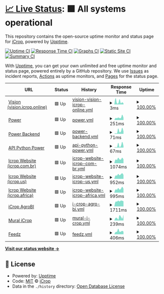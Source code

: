 # [📈 Live Status](https://icroptec.github.io/uptime-monitor): <!--live status--> **🟩 All systems operational**

This repository contains the open-source uptime monitor and status page for [iCrop](https://icrop.com.br), powered by [Upptime](https://github.com/upptime/upptime).

[![Uptime CI](https://github.com/icroptec/uptime-monitor/workflows/Uptime%20CI/badge.svg)](https://github.com/icroptec/uptime-monitor/actions?query=workflow%3A%22Uptime+CI%22)
[![Response Time CI](https://github.com/icroptec/uptime-monitor/workflows/Response%20Time%20CI/badge.svg)](https://github.com/icroptec/uptime-monitor/actions?query=workflow%3A%22Response+Time+CI%22)
[![Graphs CI](https://github.com/icroptec/uptime-monitor/workflows/Graphs%20CI/badge.svg)](https://github.com/icroptec/uptime-monitor/actions?query=workflow%3A%22Graphs+CI%22)
[![Static Site CI](https://github.com/icroptec/uptime-monitor/workflows/Static%20Site%20CI/badge.svg)](https://github.com/icroptec/uptime-monitor/actions?query=workflow%3A%22Static+Site+CI%22)
[![Summary CI](https://github.com/icroptec/uptime-monitor/workflows/Summary%20CI/badge.svg)](https://github.com/icroptec/uptime-monitor/actions?query=workflow%3A%22Summary+CI%22)

With [Upptime](https://upptime.js.org), you can get your own unlimited and free uptime monitor and status page, powered entirely by a GitHub repository. We use [Issues](https://github.com/icroptec/uptime-monitor/issues) as incident reports, [Actions](https://github.com/icroptec/uptime-monitor/actions) as uptime monitors, and [Pages](https://icroptec.github.io/uptime-monitor) for the status page.

<!--start: status pages-->
<!-- This summary is generated by Upptime (https://github.com/upptime/upptime) -->
<!-- Do not edit this manually, your changes will be overwritten -->
<!-- prettier-ignore -->
| URL | Status | History | Response Time | Uptime |
| --- | ------ | ------- | ------------- | ------ |
| <img alt="" src="https://icons.duckduckgo.com/ip3/null.ico" height="13"> [Vision (vision.icrop.online)](34.49.19.147) | 🟩 Up | [vision-vision-icrop-online.yml](https://github.com/icroptec/uptime-monitor/commits/HEAD/history/vision-vision-icrop-online.yml) | <details><summary><img alt="Response time graph" src="./graphs/vision-vision-icrop-online/response-time-week.png" height="20"> 3ms</summary><br><a href="https://icroptec.github.io/uptime-monitor/history/vision-vision-icrop-online"><img alt="Response time 3" src="https://img.shields.io/endpoint?url=https%3A%2F%2Fraw.githubusercontent.com%2Ficroptec%2Fuptime-monitor%2FHEAD%2Fapi%2Fvision-vision-icrop-online%2Fresponse-time.json"></a><br><a href="https://icroptec.github.io/uptime-monitor/history/vision-vision-icrop-online"><img alt="24-hour response time 2" src="https://img.shields.io/endpoint?url=https%3A%2F%2Fraw.githubusercontent.com%2Ficroptec%2Fuptime-monitor%2FHEAD%2Fapi%2Fvision-vision-icrop-online%2Fresponse-time-day.json"></a><br><a href="https://icroptec.github.io/uptime-monitor/history/vision-vision-icrop-online"><img alt="7-day response time 3" src="https://img.shields.io/endpoint?url=https%3A%2F%2Fraw.githubusercontent.com%2Ficroptec%2Fuptime-monitor%2FHEAD%2Fapi%2Fvision-vision-icrop-online%2Fresponse-time-week.json"></a><br><a href="https://icroptec.github.io/uptime-monitor/history/vision-vision-icrop-online"><img alt="30-day response time 3" src="https://img.shields.io/endpoint?url=https%3A%2F%2Fraw.githubusercontent.com%2Ficroptec%2Fuptime-monitor%2FHEAD%2Fapi%2Fvision-vision-icrop-online%2Fresponse-time-month.json"></a><br><a href="https://icroptec.github.io/uptime-monitor/history/vision-vision-icrop-online"><img alt="1-year response time 3" src="https://img.shields.io/endpoint?url=https%3A%2F%2Fraw.githubusercontent.com%2Ficroptec%2Fuptime-monitor%2FHEAD%2Fapi%2Fvision-vision-icrop-online%2Fresponse-time-year.json"></a></details> | <details><summary><a href="https://icroptec.github.io/uptime-monitor/history/vision-vision-icrop-online">100.00%</a></summary><a href="https://icroptec.github.io/uptime-monitor/history/vision-vision-icrop-online"><img alt="All-time uptime 100.00%" src="https://img.shields.io/endpoint?url=https%3A%2F%2Fraw.githubusercontent.com%2Ficroptec%2Fuptime-monitor%2FHEAD%2Fapi%2Fvision-vision-icrop-online%2Fuptime.json"></a><br><a href="https://icroptec.github.io/uptime-monitor/history/vision-vision-icrop-online"><img alt="24-hour uptime 100.00%" src="https://img.shields.io/endpoint?url=https%3A%2F%2Fraw.githubusercontent.com%2Ficroptec%2Fuptime-monitor%2FHEAD%2Fapi%2Fvision-vision-icrop-online%2Fuptime-day.json"></a><br><a href="https://icroptec.github.io/uptime-monitor/history/vision-vision-icrop-online"><img alt="7-day uptime 100.00%" src="https://img.shields.io/endpoint?url=https%3A%2F%2Fraw.githubusercontent.com%2Ficroptec%2Fuptime-monitor%2FHEAD%2Fapi%2Fvision-vision-icrop-online%2Fuptime-week.json"></a><br><a href="https://icroptec.github.io/uptime-monitor/history/vision-vision-icrop-online"><img alt="30-day uptime 100.00%" src="https://img.shields.io/endpoint?url=https%3A%2F%2Fraw.githubusercontent.com%2Ficroptec%2Fuptime-monitor%2FHEAD%2Fapi%2Fvision-vision-icrop-online%2Fuptime-month.json"></a><br><a href="https://icroptec.github.io/uptime-monitor/history/vision-vision-icrop-online"><img alt="1-year uptime 100.00%" src="https://img.shields.io/endpoint?url=https%3A%2F%2Fraw.githubusercontent.com%2Ficroptec%2Fuptime-monitor%2FHEAD%2Fapi%2Fvision-vision-icrop-online%2Fuptime-year.json"></a></details>
| <img alt="" src="https://icons.duckduckgo.com/ip3/icroppower.icrop.com.br.ico" height="13"> [Power](https://icroppower.icrop.com.br) | 🟩 Up | [power.yml](https://github.com/icroptec/uptime-monitor/commits/HEAD/history/power.yml) | <details><summary><img alt="Response time graph" src="./graphs/power/response-time-week.png" height="20"> 251ms</summary><br><a href="https://icroptec.github.io/uptime-monitor/history/power"><img alt="Response time 287" src="https://img.shields.io/endpoint?url=https%3A%2F%2Fraw.githubusercontent.com%2Ficroptec%2Fuptime-monitor%2FHEAD%2Fapi%2Fpower%2Fresponse-time.json"></a><br><a href="https://icroptec.github.io/uptime-monitor/history/power"><img alt="24-hour response time 248" src="https://img.shields.io/endpoint?url=https%3A%2F%2Fraw.githubusercontent.com%2Ficroptec%2Fuptime-monitor%2FHEAD%2Fapi%2Fpower%2Fresponse-time-day.json"></a><br><a href="https://icroptec.github.io/uptime-monitor/history/power"><img alt="7-day response time 251" src="https://img.shields.io/endpoint?url=https%3A%2F%2Fraw.githubusercontent.com%2Ficroptec%2Fuptime-monitor%2FHEAD%2Fapi%2Fpower%2Fresponse-time-week.json"></a><br><a href="https://icroptec.github.io/uptime-monitor/history/power"><img alt="30-day response time 317" src="https://img.shields.io/endpoint?url=https%3A%2F%2Fraw.githubusercontent.com%2Ficroptec%2Fuptime-monitor%2FHEAD%2Fapi%2Fpower%2Fresponse-time-month.json"></a><br><a href="https://icroptec.github.io/uptime-monitor/history/power"><img alt="1-year response time 294" src="https://img.shields.io/endpoint?url=https%3A%2F%2Fraw.githubusercontent.com%2Ficroptec%2Fuptime-monitor%2FHEAD%2Fapi%2Fpower%2Fresponse-time-year.json"></a></details> | <details><summary><a href="https://icroptec.github.io/uptime-monitor/history/power">100.00%</a></summary><a href="https://icroptec.github.io/uptime-monitor/history/power"><img alt="All-time uptime 100.00%" src="https://img.shields.io/endpoint?url=https%3A%2F%2Fraw.githubusercontent.com%2Ficroptec%2Fuptime-monitor%2FHEAD%2Fapi%2Fpower%2Fuptime.json"></a><br><a href="https://icroptec.github.io/uptime-monitor/history/power"><img alt="24-hour uptime 100.00%" src="https://img.shields.io/endpoint?url=https%3A%2F%2Fraw.githubusercontent.com%2Ficroptec%2Fuptime-monitor%2FHEAD%2Fapi%2Fpower%2Fuptime-day.json"></a><br><a href="https://icroptec.github.io/uptime-monitor/history/power"><img alt="7-day uptime 100.00%" src="https://img.shields.io/endpoint?url=https%3A%2F%2Fraw.githubusercontent.com%2Ficroptec%2Fuptime-monitor%2FHEAD%2Fapi%2Fpower%2Fuptime-week.json"></a><br><a href="https://icroptec.github.io/uptime-monitor/history/power"><img alt="30-day uptime 100.00%" src="https://img.shields.io/endpoint?url=https%3A%2F%2Fraw.githubusercontent.com%2Ficroptec%2Fuptime-monitor%2FHEAD%2Fapi%2Fpower%2Fuptime-month.json"></a><br><a href="https://icroptec.github.io/uptime-monitor/history/power"><img alt="1-year uptime 100.00%" src="https://img.shields.io/endpoint?url=https%3A%2F%2Fraw.githubusercontent.com%2Ficroptec%2Fuptime-monitor%2FHEAD%2Fapi%2Fpower%2Fuptime-year.json"></a></details>
| <img alt="" src="https://icons.duckduckgo.com/ip3/icroppower.icrop.com.br.ico" height="13"> [Power Backend](https://icroppower.icrop.com.br/api/v1) | 🟩 Up | [power-backend.yml](https://github.com/icroptec/uptime-monitor/commits/HEAD/history/power-backend.yml) | <details><summary><img alt="Response time graph" src="./graphs/power-backend/response-time-week.png" height="20"> 71ms</summary><br><a href="https://icroptec.github.io/uptime-monitor/history/power-backend"><img alt="Response time 72" src="https://img.shields.io/endpoint?url=https%3A%2F%2Fraw.githubusercontent.com%2Ficroptec%2Fuptime-monitor%2FHEAD%2Fapi%2Fpower-backend%2Fresponse-time.json"></a><br><a href="https://icroptec.github.io/uptime-monitor/history/power-backend"><img alt="24-hour response time 44" src="https://img.shields.io/endpoint?url=https%3A%2F%2Fraw.githubusercontent.com%2Ficroptec%2Fuptime-monitor%2FHEAD%2Fapi%2Fpower-backend%2Fresponse-time-day.json"></a><br><a href="https://icroptec.github.io/uptime-monitor/history/power-backend"><img alt="7-day response time 71" src="https://img.shields.io/endpoint?url=https%3A%2F%2Fraw.githubusercontent.com%2Ficroptec%2Fuptime-monitor%2FHEAD%2Fapi%2Fpower-backend%2Fresponse-time-week.json"></a><br><a href="https://icroptec.github.io/uptime-monitor/history/power-backend"><img alt="30-day response time 82" src="https://img.shields.io/endpoint?url=https%3A%2F%2Fraw.githubusercontent.com%2Ficroptec%2Fuptime-monitor%2FHEAD%2Fapi%2Fpower-backend%2Fresponse-time-month.json"></a><br><a href="https://icroptec.github.io/uptime-monitor/history/power-backend"><img alt="1-year response time 72" src="https://img.shields.io/endpoint?url=https%3A%2F%2Fraw.githubusercontent.com%2Ficroptec%2Fuptime-monitor%2FHEAD%2Fapi%2Fpower-backend%2Fresponse-time-year.json"></a></details> | <details><summary><a href="https://icroptec.github.io/uptime-monitor/history/power-backend">100.00%</a></summary><a href="https://icroptec.github.io/uptime-monitor/history/power-backend"><img alt="All-time uptime 100.00%" src="https://img.shields.io/endpoint?url=https%3A%2F%2Fraw.githubusercontent.com%2Ficroptec%2Fuptime-monitor%2FHEAD%2Fapi%2Fpower-backend%2Fuptime.json"></a><br><a href="https://icroptec.github.io/uptime-monitor/history/power-backend"><img alt="24-hour uptime 100.00%" src="https://img.shields.io/endpoint?url=https%3A%2F%2Fraw.githubusercontent.com%2Ficroptec%2Fuptime-monitor%2FHEAD%2Fapi%2Fpower-backend%2Fuptime-day.json"></a><br><a href="https://icroptec.github.io/uptime-monitor/history/power-backend"><img alt="7-day uptime 100.00%" src="https://img.shields.io/endpoint?url=https%3A%2F%2Fraw.githubusercontent.com%2Ficroptec%2Fuptime-monitor%2FHEAD%2Fapi%2Fpower-backend%2Fuptime-week.json"></a><br><a href="https://icroptec.github.io/uptime-monitor/history/power-backend"><img alt="30-day uptime 100.00%" src="https://img.shields.io/endpoint?url=https%3A%2F%2Fraw.githubusercontent.com%2Ficroptec%2Fuptime-monitor%2FHEAD%2Fapi%2Fpower-backend%2Fuptime-month.json"></a><br><a href="https://icroptec.github.io/uptime-monitor/history/power-backend"><img alt="1-year uptime 100.00%" src="https://img.shields.io/endpoint?url=https%3A%2F%2Fraw.githubusercontent.com%2Ficroptec%2Fuptime-monitor%2FHEAD%2Fapi%2Fpower-backend%2Fuptime-year.json"></a></details>
| <img alt="" src="https://icons.duckduckgo.com/ip3/icroppower.icrop.com.br.ico" height="13"> [API Python Power](https://icroppower.icrop.com.br/py/api/v1/health) | 🟩 Up | [api-python-power.yml](https://github.com/icroptec/uptime-monitor/commits/HEAD/history/api-python-power.yml) | <details><summary><img alt="Response time graph" src="./graphs/api-python-power/response-time-week.png" height="20"> 67ms</summary><br><a href="https://icroptec.github.io/uptime-monitor/history/api-python-power"><img alt="Response time 68" src="https://img.shields.io/endpoint?url=https%3A%2F%2Fraw.githubusercontent.com%2Ficroptec%2Fuptime-monitor%2FHEAD%2Fapi%2Fapi-python-power%2Fresponse-time.json"></a><br><a href="https://icroptec.github.io/uptime-monitor/history/api-python-power"><img alt="24-hour response time 61" src="https://img.shields.io/endpoint?url=https%3A%2F%2Fraw.githubusercontent.com%2Ficroptec%2Fuptime-monitor%2FHEAD%2Fapi%2Fapi-python-power%2Fresponse-time-day.json"></a><br><a href="https://icroptec.github.io/uptime-monitor/history/api-python-power"><img alt="7-day response time 67" src="https://img.shields.io/endpoint?url=https%3A%2F%2Fraw.githubusercontent.com%2Ficroptec%2Fuptime-monitor%2FHEAD%2Fapi%2Fapi-python-power%2Fresponse-time-week.json"></a><br><a href="https://icroptec.github.io/uptime-monitor/history/api-python-power"><img alt="30-day response time 77" src="https://img.shields.io/endpoint?url=https%3A%2F%2Fraw.githubusercontent.com%2Ficroptec%2Fuptime-monitor%2FHEAD%2Fapi%2Fapi-python-power%2Fresponse-time-month.json"></a><br><a href="https://icroptec.github.io/uptime-monitor/history/api-python-power"><img alt="1-year response time 68" src="https://img.shields.io/endpoint?url=https%3A%2F%2Fraw.githubusercontent.com%2Ficroptec%2Fuptime-monitor%2FHEAD%2Fapi%2Fapi-python-power%2Fresponse-time-year.json"></a></details> | <details><summary><a href="https://icroptec.github.io/uptime-monitor/history/api-python-power">100.00%</a></summary><a href="https://icroptec.github.io/uptime-monitor/history/api-python-power"><img alt="All-time uptime 100.00%" src="https://img.shields.io/endpoint?url=https%3A%2F%2Fraw.githubusercontent.com%2Ficroptec%2Fuptime-monitor%2FHEAD%2Fapi%2Fapi-python-power%2Fuptime.json"></a><br><a href="https://icroptec.github.io/uptime-monitor/history/api-python-power"><img alt="24-hour uptime 100.00%" src="https://img.shields.io/endpoint?url=https%3A%2F%2Fraw.githubusercontent.com%2Ficroptec%2Fuptime-monitor%2FHEAD%2Fapi%2Fapi-python-power%2Fuptime-day.json"></a><br><a href="https://icroptec.github.io/uptime-monitor/history/api-python-power"><img alt="7-day uptime 100.00%" src="https://img.shields.io/endpoint?url=https%3A%2F%2Fraw.githubusercontent.com%2Ficroptec%2Fuptime-monitor%2FHEAD%2Fapi%2Fapi-python-power%2Fuptime-week.json"></a><br><a href="https://icroptec.github.io/uptime-monitor/history/api-python-power"><img alt="30-day uptime 100.00%" src="https://img.shields.io/endpoint?url=https%3A%2F%2Fraw.githubusercontent.com%2Ficroptec%2Fuptime-monitor%2FHEAD%2Fapi%2Fapi-python-power%2Fuptime-month.json"></a><br><a href="https://icroptec.github.io/uptime-monitor/history/api-python-power"><img alt="1-year uptime 100.00%" src="https://img.shields.io/endpoint?url=https%3A%2F%2Fraw.githubusercontent.com%2Ficroptec%2Fuptime-monitor%2FHEAD%2Fapi%2Fapi-python-power%2Fuptime-year.json"></a></details>
| <img alt="" src="https://icons.duckduckgo.com/ip3/icrop.com.br.ico" height="13"> [Icrop Website (icrop.com.br)](https://icrop.com.br) | 🟩 Up | [icrop-website-icrop-com-br.yml](https://github.com/icroptec/uptime-monitor/commits/HEAD/history/icrop-website-icrop-com-br.yml) | <details><summary><img alt="Response time graph" src="./graphs/icrop-website-icrop-com-br/response-time-week.png" height="20"> 1074ms</summary><br><a href="https://icroptec.github.io/uptime-monitor/history/icrop-website-icrop-com-br"><img alt="Response time 1165" src="https://img.shields.io/endpoint?url=https%3A%2F%2Fraw.githubusercontent.com%2Ficroptec%2Fuptime-monitor%2FHEAD%2Fapi%2Ficrop-website-icrop-com-br%2Fresponse-time.json"></a><br><a href="https://icroptec.github.io/uptime-monitor/history/icrop-website-icrop-com-br"><img alt="24-hour response time 955" src="https://img.shields.io/endpoint?url=https%3A%2F%2Fraw.githubusercontent.com%2Ficroptec%2Fuptime-monitor%2FHEAD%2Fapi%2Ficrop-website-icrop-com-br%2Fresponse-time-day.json"></a><br><a href="https://icroptec.github.io/uptime-monitor/history/icrop-website-icrop-com-br"><img alt="7-day response time 1074" src="https://img.shields.io/endpoint?url=https%3A%2F%2Fraw.githubusercontent.com%2Ficroptec%2Fuptime-monitor%2FHEAD%2Fapi%2Ficrop-website-icrop-com-br%2Fresponse-time-week.json"></a><br><a href="https://icroptec.github.io/uptime-monitor/history/icrop-website-icrop-com-br"><img alt="30-day response time 1277" src="https://img.shields.io/endpoint?url=https%3A%2F%2Fraw.githubusercontent.com%2Ficroptec%2Fuptime-monitor%2FHEAD%2Fapi%2Ficrop-website-icrop-com-br%2Fresponse-time-month.json"></a><br><a href="https://icroptec.github.io/uptime-monitor/history/icrop-website-icrop-com-br"><img alt="1-year response time 1165" src="https://img.shields.io/endpoint?url=https%3A%2F%2Fraw.githubusercontent.com%2Ficroptec%2Fuptime-monitor%2FHEAD%2Fapi%2Ficrop-website-icrop-com-br%2Fresponse-time-year.json"></a></details> | <details><summary><a href="https://icroptec.github.io/uptime-monitor/history/icrop-website-icrop-com-br">100.00%</a></summary><a href="https://icroptec.github.io/uptime-monitor/history/icrop-website-icrop-com-br"><img alt="All-time uptime 100.00%" src="https://img.shields.io/endpoint?url=https%3A%2F%2Fraw.githubusercontent.com%2Ficroptec%2Fuptime-monitor%2FHEAD%2Fapi%2Ficrop-website-icrop-com-br%2Fuptime.json"></a><br><a href="https://icroptec.github.io/uptime-monitor/history/icrop-website-icrop-com-br"><img alt="24-hour uptime 100.00%" src="https://img.shields.io/endpoint?url=https%3A%2F%2Fraw.githubusercontent.com%2Ficroptec%2Fuptime-monitor%2FHEAD%2Fapi%2Ficrop-website-icrop-com-br%2Fuptime-day.json"></a><br><a href="https://icroptec.github.io/uptime-monitor/history/icrop-website-icrop-com-br"><img alt="7-day uptime 100.00%" src="https://img.shields.io/endpoint?url=https%3A%2F%2Fraw.githubusercontent.com%2Ficroptec%2Fuptime-monitor%2FHEAD%2Fapi%2Ficrop-website-icrop-com-br%2Fuptime-week.json"></a><br><a href="https://icroptec.github.io/uptime-monitor/history/icrop-website-icrop-com-br"><img alt="30-day uptime 100.00%" src="https://img.shields.io/endpoint?url=https%3A%2F%2Fraw.githubusercontent.com%2Ficroptec%2Fuptime-monitor%2FHEAD%2Fapi%2Ficrop-website-icrop-com-br%2Fuptime-month.json"></a><br><a href="https://icroptec.github.io/uptime-monitor/history/icrop-website-icrop-com-br"><img alt="1-year uptime 100.00%" src="https://img.shields.io/endpoint?url=https%3A%2F%2Fraw.githubusercontent.com%2Ficroptec%2Fuptime-monitor%2FHEAD%2Fapi%2Ficrop-website-icrop-com-br%2Fuptime-year.json"></a></details>
| <img alt="" src="https://icons.duckduckgo.com/ip3/icrop.us.ico" height="13"> [Icrop Website (icrop.us)](https://icrop.us) | 🟩 Up | [icrop-website-icrop-us.yml](https://github.com/icroptec/uptime-monitor/commits/HEAD/history/icrop-website-icrop-us.yml) | <details><summary><img alt="Response time graph" src="./graphs/icrop-website-icrop-us/response-time-week.png" height="20"> 952ms</summary><br><a href="https://icroptec.github.io/uptime-monitor/history/icrop-website-icrop-us"><img alt="Response time 970" src="https://img.shields.io/endpoint?url=https%3A%2F%2Fraw.githubusercontent.com%2Ficroptec%2Fuptime-monitor%2FHEAD%2Fapi%2Ficrop-website-icrop-us%2Fresponse-time.json"></a><br><a href="https://icroptec.github.io/uptime-monitor/history/icrop-website-icrop-us"><img alt="24-hour response time 862" src="https://img.shields.io/endpoint?url=https%3A%2F%2Fraw.githubusercontent.com%2Ficroptec%2Fuptime-monitor%2FHEAD%2Fapi%2Ficrop-website-icrop-us%2Fresponse-time-day.json"></a><br><a href="https://icroptec.github.io/uptime-monitor/history/icrop-website-icrop-us"><img alt="7-day response time 952" src="https://img.shields.io/endpoint?url=https%3A%2F%2Fraw.githubusercontent.com%2Ficroptec%2Fuptime-monitor%2FHEAD%2Fapi%2Ficrop-website-icrop-us%2Fresponse-time-week.json"></a><br><a href="https://icroptec.github.io/uptime-monitor/history/icrop-website-icrop-us"><img alt="30-day response time 988" src="https://img.shields.io/endpoint?url=https%3A%2F%2Fraw.githubusercontent.com%2Ficroptec%2Fuptime-monitor%2FHEAD%2Fapi%2Ficrop-website-icrop-us%2Fresponse-time-month.json"></a><br><a href="https://icroptec.github.io/uptime-monitor/history/icrop-website-icrop-us"><img alt="1-year response time 970" src="https://img.shields.io/endpoint?url=https%3A%2F%2Fraw.githubusercontent.com%2Ficroptec%2Fuptime-monitor%2FHEAD%2Fapi%2Ficrop-website-icrop-us%2Fresponse-time-year.json"></a></details> | <details><summary><a href="https://icroptec.github.io/uptime-monitor/history/icrop-website-icrop-us">100.00%</a></summary><a href="https://icroptec.github.io/uptime-monitor/history/icrop-website-icrop-us"><img alt="All-time uptime 100.00%" src="https://img.shields.io/endpoint?url=https%3A%2F%2Fraw.githubusercontent.com%2Ficroptec%2Fuptime-monitor%2FHEAD%2Fapi%2Ficrop-website-icrop-us%2Fuptime.json"></a><br><a href="https://icroptec.github.io/uptime-monitor/history/icrop-website-icrop-us"><img alt="24-hour uptime 100.00%" src="https://img.shields.io/endpoint?url=https%3A%2F%2Fraw.githubusercontent.com%2Ficroptec%2Fuptime-monitor%2FHEAD%2Fapi%2Ficrop-website-icrop-us%2Fuptime-day.json"></a><br><a href="https://icroptec.github.io/uptime-monitor/history/icrop-website-icrop-us"><img alt="7-day uptime 100.00%" src="https://img.shields.io/endpoint?url=https%3A%2F%2Fraw.githubusercontent.com%2Ficroptec%2Fuptime-monitor%2FHEAD%2Fapi%2Ficrop-website-icrop-us%2Fuptime-week.json"></a><br><a href="https://icroptec.github.io/uptime-monitor/history/icrop-website-icrop-us"><img alt="30-day uptime 100.00%" src="https://img.shields.io/endpoint?url=https%3A%2F%2Fraw.githubusercontent.com%2Ficroptec%2Fuptime-monitor%2FHEAD%2Fapi%2Ficrop-website-icrop-us%2Fuptime-month.json"></a><br><a href="https://icroptec.github.io/uptime-monitor/history/icrop-website-icrop-us"><img alt="1-year uptime 100.00%" src="https://img.shields.io/endpoint?url=https%3A%2F%2Fraw.githubusercontent.com%2Ficroptec%2Fuptime-monitor%2FHEAD%2Fapi%2Ficrop-website-icrop-us%2Fuptime-year.json"></a></details>
| <img alt="" src="https://icons.duckduckgo.com/ip3/icrop.africa.ico" height="13"> [Icrop Website (icrop.africa)](https://icrop.africa) | 🟩 Up | [icrop-website-icrop-africa.yml](https://github.com/icroptec/uptime-monitor/commits/HEAD/history/icrop-website-icrop-africa.yml) | <details><summary><img alt="Response time graph" src="./graphs/icrop-website-icrop-africa/response-time-week.png" height="20"> 995ms</summary><br><a href="https://icroptec.github.io/uptime-monitor/history/icrop-website-icrop-africa"><img alt="Response time 1017" src="https://img.shields.io/endpoint?url=https%3A%2F%2Fraw.githubusercontent.com%2Ficroptec%2Fuptime-monitor%2FHEAD%2Fapi%2Ficrop-website-icrop-africa%2Fresponse-time.json"></a><br><a href="https://icroptec.github.io/uptime-monitor/history/icrop-website-icrop-africa"><img alt="24-hour response time 867" src="https://img.shields.io/endpoint?url=https%3A%2F%2Fraw.githubusercontent.com%2Ficroptec%2Fuptime-monitor%2FHEAD%2Fapi%2Ficrop-website-icrop-africa%2Fresponse-time-day.json"></a><br><a href="https://icroptec.github.io/uptime-monitor/history/icrop-website-icrop-africa"><img alt="7-day response time 995" src="https://img.shields.io/endpoint?url=https%3A%2F%2Fraw.githubusercontent.com%2Ficroptec%2Fuptime-monitor%2FHEAD%2Fapi%2Ficrop-website-icrop-africa%2Fresponse-time-week.json"></a><br><a href="https://icroptec.github.io/uptime-monitor/history/icrop-website-icrop-africa"><img alt="30-day response time 1066" src="https://img.shields.io/endpoint?url=https%3A%2F%2Fraw.githubusercontent.com%2Ficroptec%2Fuptime-monitor%2FHEAD%2Fapi%2Ficrop-website-icrop-africa%2Fresponse-time-month.json"></a><br><a href="https://icroptec.github.io/uptime-monitor/history/icrop-website-icrop-africa"><img alt="1-year response time 1017" src="https://img.shields.io/endpoint?url=https%3A%2F%2Fraw.githubusercontent.com%2Ficroptec%2Fuptime-monitor%2FHEAD%2Fapi%2Ficrop-website-icrop-africa%2Fresponse-time-year.json"></a></details> | <details><summary><a href="https://icroptec.github.io/uptime-monitor/history/icrop-website-icrop-africa">100.00%</a></summary><a href="https://icroptec.github.io/uptime-monitor/history/icrop-website-icrop-africa"><img alt="All-time uptime 100.00%" src="https://img.shields.io/endpoint?url=https%3A%2F%2Fraw.githubusercontent.com%2Ficroptec%2Fuptime-monitor%2FHEAD%2Fapi%2Ficrop-website-icrop-africa%2Fuptime.json"></a><br><a href="https://icroptec.github.io/uptime-monitor/history/icrop-website-icrop-africa"><img alt="24-hour uptime 100.00%" src="https://img.shields.io/endpoint?url=https%3A%2F%2Fraw.githubusercontent.com%2Ficroptec%2Fuptime-monitor%2FHEAD%2Fapi%2Ficrop-website-icrop-africa%2Fuptime-day.json"></a><br><a href="https://icroptec.github.io/uptime-monitor/history/icrop-website-icrop-africa"><img alt="7-day uptime 100.00%" src="https://img.shields.io/endpoint?url=https%3A%2F%2Fraw.githubusercontent.com%2Ficroptec%2Fuptime-monitor%2FHEAD%2Fapi%2Ficrop-website-icrop-africa%2Fuptime-week.json"></a><br><a href="https://icroptec.github.io/uptime-monitor/history/icrop-website-icrop-africa"><img alt="30-day uptime 100.00%" src="https://img.shields.io/endpoint?url=https%3A%2F%2Fraw.githubusercontent.com%2Ficroptec%2Fuptime-monitor%2FHEAD%2Fapi%2Ficrop-website-icrop-africa%2Fuptime-month.json"></a><br><a href="https://icroptec.github.io/uptime-monitor/history/icrop-website-icrop-africa"><img alt="1-year uptime 100.00%" src="https://img.shields.io/endpoint?url=https%3A%2F%2Fraw.githubusercontent.com%2Ficroptec%2Fuptime-monitor%2FHEAD%2Fapi%2Ficrop-website-icrop-africa%2Fuptime-year.json"></a></details>
| <img alt="" src="https://icons.duckduckgo.com/ip3/icrop.agrobi.net.ico" height="13"> [iCrop AgroBI](https://icrop.agrobi.net/) | 🟩 Up | [i-crop-agro-bi.yml](https://github.com/icroptec/uptime-monitor/commits/HEAD/history/i-crop-agro-bi.yml) | <details><summary><img alt="Response time graph" src="./graphs/i-crop-agro-bi/response-time-week.png" height="20"> 1711ms</summary><br><a href="https://icroptec.github.io/uptime-monitor/history/i-crop-agro-bi"><img alt="Response time 1835" src="https://img.shields.io/endpoint?url=https%3A%2F%2Fraw.githubusercontent.com%2Ficroptec%2Fuptime-monitor%2FHEAD%2Fapi%2Fi-crop-agro-bi%2Fresponse-time.json"></a><br><a href="https://icroptec.github.io/uptime-monitor/history/i-crop-agro-bi"><img alt="24-hour response time 1631" src="https://img.shields.io/endpoint?url=https%3A%2F%2Fraw.githubusercontent.com%2Ficroptec%2Fuptime-monitor%2FHEAD%2Fapi%2Fi-crop-agro-bi%2Fresponse-time-day.json"></a><br><a href="https://icroptec.github.io/uptime-monitor/history/i-crop-agro-bi"><img alt="7-day response time 1711" src="https://img.shields.io/endpoint?url=https%3A%2F%2Fraw.githubusercontent.com%2Ficroptec%2Fuptime-monitor%2FHEAD%2Fapi%2Fi-crop-agro-bi%2Fresponse-time-week.json"></a><br><a href="https://icroptec.github.io/uptime-monitor/history/i-crop-agro-bi"><img alt="30-day response time 1984" src="https://img.shields.io/endpoint?url=https%3A%2F%2Fraw.githubusercontent.com%2Ficroptec%2Fuptime-monitor%2FHEAD%2Fapi%2Fi-crop-agro-bi%2Fresponse-time-month.json"></a><br><a href="https://icroptec.github.io/uptime-monitor/history/i-crop-agro-bi"><img alt="1-year response time 1835" src="https://img.shields.io/endpoint?url=https%3A%2F%2Fraw.githubusercontent.com%2Ficroptec%2Fuptime-monitor%2FHEAD%2Fapi%2Fi-crop-agro-bi%2Fresponse-time-year.json"></a></details> | <details><summary><a href="https://icroptec.github.io/uptime-monitor/history/i-crop-agro-bi">100.00%</a></summary><a href="https://icroptec.github.io/uptime-monitor/history/i-crop-agro-bi"><img alt="All-time uptime 100.00%" src="https://img.shields.io/endpoint?url=https%3A%2F%2Fraw.githubusercontent.com%2Ficroptec%2Fuptime-monitor%2FHEAD%2Fapi%2Fi-crop-agro-bi%2Fuptime.json"></a><br><a href="https://icroptec.github.io/uptime-monitor/history/i-crop-agro-bi"><img alt="24-hour uptime 100.00%" src="https://img.shields.io/endpoint?url=https%3A%2F%2Fraw.githubusercontent.com%2Ficroptec%2Fuptime-monitor%2FHEAD%2Fapi%2Fi-crop-agro-bi%2Fuptime-day.json"></a><br><a href="https://icroptec.github.io/uptime-monitor/history/i-crop-agro-bi"><img alt="7-day uptime 100.00%" src="https://img.shields.io/endpoint?url=https%3A%2F%2Fraw.githubusercontent.com%2Ficroptec%2Fuptime-monitor%2FHEAD%2Fapi%2Fi-crop-agro-bi%2Fuptime-week.json"></a><br><a href="https://icroptec.github.io/uptime-monitor/history/i-crop-agro-bi"><img alt="30-day uptime 100.00%" src="https://img.shields.io/endpoint?url=https%3A%2F%2Fraw.githubusercontent.com%2Ficroptec%2Fuptime-monitor%2FHEAD%2Fapi%2Fi-crop-agro-bi%2Fuptime-month.json"></a><br><a href="https://icroptec.github.io/uptime-monitor/history/i-crop-agro-bi"><img alt="1-year uptime 100.00%" src="https://img.shields.io/endpoint?url=https%3A%2F%2Fraw.githubusercontent.com%2Ficroptec%2Fuptime-monitor%2FHEAD%2Fapi%2Fi-crop-agro-bi%2Fuptime-year.json"></a></details>
| <img alt="" src="https://icons.duckduckgo.com/ip3/mural.icrop.com.br.ico" height="13"> [Mural iCrop](https://mural.icrop.com.br) | 🟩 Up | [mural-i-crop.yml](https://github.com/icroptec/uptime-monitor/commits/HEAD/history/mural-i-crop.yml) | <details><summary><img alt="Response time graph" src="./graphs/mural-i-crop/response-time-week.png" height="20"> 239ms</summary><br><a href="https://icroptec.github.io/uptime-monitor/history/mural-i-crop"><img alt="Response time 214" src="https://img.shields.io/endpoint?url=https%3A%2F%2Fraw.githubusercontent.com%2Ficroptec%2Fuptime-monitor%2FHEAD%2Fapi%2Fmural-i-crop%2Fresponse-time.json"></a><br><a href="https://icroptec.github.io/uptime-monitor/history/mural-i-crop"><img alt="24-hour response time 224" src="https://img.shields.io/endpoint?url=https%3A%2F%2Fraw.githubusercontent.com%2Ficroptec%2Fuptime-monitor%2FHEAD%2Fapi%2Fmural-i-crop%2Fresponse-time-day.json"></a><br><a href="https://icroptec.github.io/uptime-monitor/history/mural-i-crop"><img alt="7-day response time 239" src="https://img.shields.io/endpoint?url=https%3A%2F%2Fraw.githubusercontent.com%2Ficroptec%2Fuptime-monitor%2FHEAD%2Fapi%2Fmural-i-crop%2Fresponse-time-week.json"></a><br><a href="https://icroptec.github.io/uptime-monitor/history/mural-i-crop"><img alt="30-day response time 213" src="https://img.shields.io/endpoint?url=https%3A%2F%2Fraw.githubusercontent.com%2Ficroptec%2Fuptime-monitor%2FHEAD%2Fapi%2Fmural-i-crop%2Fresponse-time-month.json"></a><br><a href="https://icroptec.github.io/uptime-monitor/history/mural-i-crop"><img alt="1-year response time 214" src="https://img.shields.io/endpoint?url=https%3A%2F%2Fraw.githubusercontent.com%2Ficroptec%2Fuptime-monitor%2FHEAD%2Fapi%2Fmural-i-crop%2Fresponse-time-year.json"></a></details> | <details><summary><a href="https://icroptec.github.io/uptime-monitor/history/mural-i-crop">100.00%</a></summary><a href="https://icroptec.github.io/uptime-monitor/history/mural-i-crop"><img alt="All-time uptime 100.00%" src="https://img.shields.io/endpoint?url=https%3A%2F%2Fraw.githubusercontent.com%2Ficroptec%2Fuptime-monitor%2FHEAD%2Fapi%2Fmural-i-crop%2Fuptime.json"></a><br><a href="https://icroptec.github.io/uptime-monitor/history/mural-i-crop"><img alt="24-hour uptime 100.00%" src="https://img.shields.io/endpoint?url=https%3A%2F%2Fraw.githubusercontent.com%2Ficroptec%2Fuptime-monitor%2FHEAD%2Fapi%2Fmural-i-crop%2Fuptime-day.json"></a><br><a href="https://icroptec.github.io/uptime-monitor/history/mural-i-crop"><img alt="7-day uptime 100.00%" src="https://img.shields.io/endpoint?url=https%3A%2F%2Fraw.githubusercontent.com%2Ficroptec%2Fuptime-monitor%2FHEAD%2Fapi%2Fmural-i-crop%2Fuptime-week.json"></a><br><a href="https://icroptec.github.io/uptime-monitor/history/mural-i-crop"><img alt="30-day uptime 100.00%" src="https://img.shields.io/endpoint?url=https%3A%2F%2Fraw.githubusercontent.com%2Ficroptec%2Fuptime-monitor%2FHEAD%2Fapi%2Fmural-i-crop%2Fuptime-month.json"></a><br><a href="https://icroptec.github.io/uptime-monitor/history/mural-i-crop"><img alt="1-year uptime 100.00%" src="https://img.shields.io/endpoint?url=https%3A%2F%2Fraw.githubusercontent.com%2Ficroptec%2Fuptime-monitor%2FHEAD%2Fapi%2Fmural-i-crop%2Fuptime-year.json"></a></details>
| <img alt="" src="https://icons.duckduckgo.com/ip3/app.feedz.com.br.ico" height="13"> [Feedz](https://app.feedz.com.br) | 🟩 Up | [feedz.yml](https://github.com/icroptec/uptime-monitor/commits/HEAD/history/feedz.yml) | <details><summary><img alt="Response time graph" src="./graphs/feedz/response-time-week.png" height="20"> 406ms</summary><br><a href="https://icroptec.github.io/uptime-monitor/history/feedz"><img alt="Response time 406" src="https://img.shields.io/endpoint?url=https%3A%2F%2Fraw.githubusercontent.com%2Ficroptec%2Fuptime-monitor%2FHEAD%2Fapi%2Ffeedz%2Fresponse-time.json"></a><br><a href="https://icroptec.github.io/uptime-monitor/history/feedz"><img alt="24-hour response time 383" src="https://img.shields.io/endpoint?url=https%3A%2F%2Fraw.githubusercontent.com%2Ficroptec%2Fuptime-monitor%2FHEAD%2Fapi%2Ffeedz%2Fresponse-time-day.json"></a><br><a href="https://icroptec.github.io/uptime-monitor/history/feedz"><img alt="7-day response time 406" src="https://img.shields.io/endpoint?url=https%3A%2F%2Fraw.githubusercontent.com%2Ficroptec%2Fuptime-monitor%2FHEAD%2Fapi%2Ffeedz%2Fresponse-time-week.json"></a><br><a href="https://icroptec.github.io/uptime-monitor/history/feedz"><img alt="30-day response time 387" src="https://img.shields.io/endpoint?url=https%3A%2F%2Fraw.githubusercontent.com%2Ficroptec%2Fuptime-monitor%2FHEAD%2Fapi%2Ffeedz%2Fresponse-time-month.json"></a><br><a href="https://icroptec.github.io/uptime-monitor/history/feedz"><img alt="1-year response time 435" src="https://img.shields.io/endpoint?url=https%3A%2F%2Fraw.githubusercontent.com%2Ficroptec%2Fuptime-monitor%2FHEAD%2Fapi%2Ffeedz%2Fresponse-time-year.json"></a></details> | <details><summary><a href="https://icroptec.github.io/uptime-monitor/history/feedz">100.00%</a></summary><a href="https://icroptec.github.io/uptime-monitor/history/feedz"><img alt="All-time uptime 99.96%" src="https://img.shields.io/endpoint?url=https%3A%2F%2Fraw.githubusercontent.com%2Ficroptec%2Fuptime-monitor%2FHEAD%2Fapi%2Ffeedz%2Fuptime.json"></a><br><a href="https://icroptec.github.io/uptime-monitor/history/feedz"><img alt="24-hour uptime 100.00%" src="https://img.shields.io/endpoint?url=https%3A%2F%2Fraw.githubusercontent.com%2Ficroptec%2Fuptime-monitor%2FHEAD%2Fapi%2Ffeedz%2Fuptime-day.json"></a><br><a href="https://icroptec.github.io/uptime-monitor/history/feedz"><img alt="7-day uptime 100.00%" src="https://img.shields.io/endpoint?url=https%3A%2F%2Fraw.githubusercontent.com%2Ficroptec%2Fuptime-monitor%2FHEAD%2Fapi%2Ffeedz%2Fuptime-week.json"></a><br><a href="https://icroptec.github.io/uptime-monitor/history/feedz"><img alt="30-day uptime 100.00%" src="https://img.shields.io/endpoint?url=https%3A%2F%2Fraw.githubusercontent.com%2Ficroptec%2Fuptime-monitor%2FHEAD%2Fapi%2Ffeedz%2Fuptime-month.json"></a><br><a href="https://icroptec.github.io/uptime-monitor/history/feedz"><img alt="1-year uptime 99.97%" src="https://img.shields.io/endpoint?url=https%3A%2F%2Fraw.githubusercontent.com%2Ficroptec%2Fuptime-monitor%2FHEAD%2Fapi%2Ffeedz%2Fuptime-year.json"></a></details>

<!--end: status pages-->

[**Visit our status website →**](https://icroptec.github.io/uptime-monitor)

## 📄 License

- Powered by: [Upptime](https://github.com/upptime/upptime)
- Code: [MIT](./LICENSE) © [iCrop](https://icrop.com.br)
- Data in the `./history` directory: [Open Database License](https://opendatacommons.org/licenses/odbl/1-0/)
